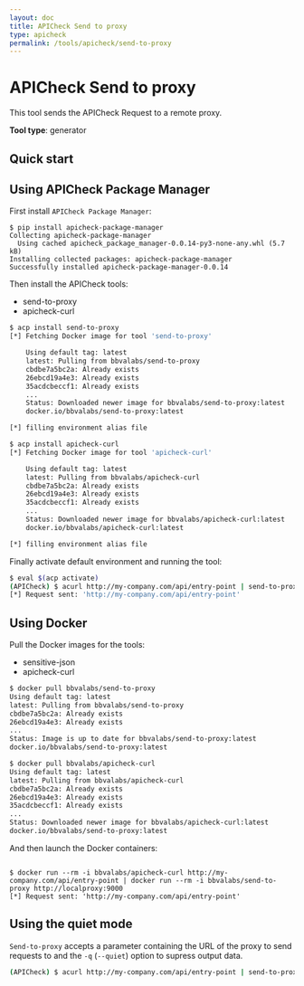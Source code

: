 ```yaml
---
layout: doc
title: APICheck Send to proxy
type: apicheck
permalink: /tools/apicheck/send-to-proxy
---
```


# APICheck Send to proxy

This tool sends the APICheck Request to a remote proxy.

**Tool type**: generator


## Quick start

## Using APICheck Package Manager

First install `APICheck Package Manager`:

```console
$ pip install apicheck-package-manager
Collecting apicheck-package-manager
  Using cached apicheck_package_manager-0.0.14-py3-none-any.whl (5.7 kB)
Installing collected packages: apicheck-package-manager
Successfully installed apicheck-package-manager-0.0.14
```

Then install the APICheck tools:

- send-to-proxy
- apicheck-curl

```bash
$ acp install send-to-proxy
[*] Fetching Docker image for tool 'send-to-proxy'

    Using default tag: latest
    latest: Pulling from bbvalabs/send-to-proxy
    cbdbe7a5bc2a: Already exists
    26ebcd19a4e3: Already exists
    35acdcbeccf1: Already exists
    ...
    Status: Downloaded newer image for bbvalabs/send-to-proxy:latest
    docker.io/bbvalabs/send-to-proxy:latest

[*] filling environment alias file

$ acp install apicheck-curl
[*] Fetching Docker image for tool 'apicheck-curl'

    Using default tag: latest
    latest: Pulling from bbvalabs/apicheck-curl
    cbdbe7a5bc2a: Already exists
    26ebcd19a4e3: Already exists
    35acdcbeccf1: Already exists
    ...
    Status: Downloaded newer image for bbvalabs/apicheck-curl:latest
    docker.io/bbvalabs/apicheck-curl:latest

[*] filling environment alias file
```

Finally activate default environment and running the tool:

```bash
$ eval $(acp activate)
(APICheck) $ acurl http://my-company.com/api/entry-point | send-to-proxy http://localproxy:9000
[*] Request sent: 'http://my-company.com/api/entry-point'
```

## Using Docker

Pull the Docker images for the tools:

- sensitive-json
- apicheck-curl

```bash
$ docker pull bbvalabs/send-to-proxy
Using default tag: latest
latest: Pulling from bbvalabs/send-to-proxy
cbdbe7a5bc2a: Already exists
26ebcd19a4e3: Already exists
...
Status: Image is up to date for bbvalabs/send-to-proxy:latest
docker.io/bbvalabs/send-to-proxy:latest

$ docker pull bbvalabs/apicheck-curl
Using default tag: latest
latest: Pulling from bbvalabs/apicheck-curl
cbdbe7a5bc2a: Already exists
26ebcd19a4e3: Already exists
35acdcbeccf1: Already exists
...
Status: Downloaded newer image for bbvalabs/apicheck-curl:latest
docker.io/bbvalabs/send-to-proxy:latest
```

And then launch the Docker containers:

```console

$ docker run --rm -i bbvalabs/apicheck-curl http://my-company.com/api/entry-point | docker run --rm -i bbvalabs/send-to-proxy http://localproxy:9000
[*] Request sent: 'http://my-company.com/api/entry-point'
```

## Using the quiet mode

`Send-to-proxy` accepts a parameter containing the URL of the proxy to send requests to and the `-q` (`--quiet`) option to supress output data.

```bash
(APICheck) $ acurl http://my-company.com/api/entry-point | send-to-proxy -q http://localproxy:9000
```
